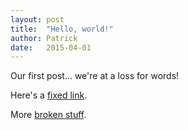 ```yaml
---
layout: post
title:  "Hello, world!"
author: Patrick
date:   2015-04-01
---
```

Our first post... we're at a loss for words!

Here's a [fixed link](https://github.com/github).

More [broken stuff](https://www.pignewtons.com).
